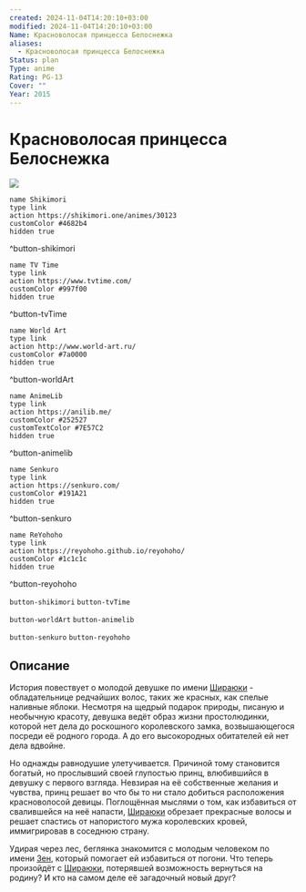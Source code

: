 ```yaml
---
created: 2024-11-04T14:20:10+03:00
modified: 2024-11-04T14:20:10+03:00
Name: Красноволосая принцесса Белоснежка
aliases:
  - Красноволосая принцесса Белоснежка
Status: plan
Type: anime
Rating: PG-13
Cover: ""
Year: 2015
---
```


# Красноволосая принцесса Белоснежка

![](https://nyaa.shikimori.one/uploads/poster/animes/30123/a990b4dc9f5e5df495373ce789db461c.jpeg)

```button
name Shikimori
type link
action https://shikimori.one/animes/30123
customColor #4682b4
hidden true
```
^button-shikimori

```button
name TV Time
type link
action https://www.tvtime.com/
customColor #997f00
hidden true
```
^button-tvTime

```button
name World Art
type link
action http://www.world-art.ru/
customColor #7a0000
hidden true
```
^button-worldArt

```button
name AnimeLib
type link
action https://anilib.me/
customColor #252527
customTextColor #7E57C2
hidden true
```
^button-animelib

```button
name Senkuro
type link
action https://senkuro.com/
customColor #191A21
hidden true
```
^button-senkuro

```button
name ReYohoho
type link
action https://reyohoho.github.io/reyohoho/
customColor #1c1c1c
hidden true
```
^button-reyohoho

`button-shikimori` `button-tvTime`

`button-worldArt` `button-animelib`

`button-senkuro` `button-reyohoho`

## Описание

История повествует о молодой девушке по имени [Шираюки](https://shikimori.one/characters/18323-shirayuki) - обладательнице редчайших волос, таких же красных, как спелые наливные яблоки. Несмотря на щедрый подарок природы, писаную и необычную красоту, девушка ведёт образ жизни простолюдинки, которой нет дела до роскошного королевского замка, возвышающегося посреди её родного города. А до его высокородных обитателей ей нет дела вдвойне.

Но однажды равнодушие улетучивается. Причиной тому становится богатый, но прослывший своей глупостью принц, влюбившийся в девушку с первого взгляда. Невзирая на её собственные желания и чувства, принц решает во что бы то ни стало добиться расположения красноволосой девицы. Поглощённая мыслями о том, как избавиться от свалившейся на неё напасти, [Шираюки](https://shikimori.one/characters/18323-shirayuki) обрезает прекрасные волосы и решает спастись от напористого мужа королевских кровей, иммигрировав в соседнюю страну.

Удирая через лес, беглянка знакомится с молодым человеком по имени [Зен](https://shikimori.one/characters/18324-zen-wistalia), который помогает ей избавиться от погони. Что теперь произойдёт с [Шираюки](https://shikimori.one/characters/18323-shirayuki), потерявшей возможность вернуться на родину? И кто на самом деле её загадочный новый друг?
